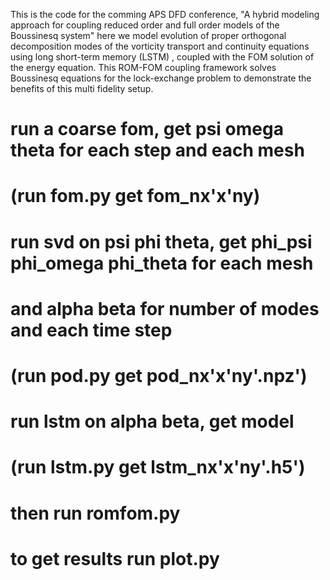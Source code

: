 This is the code for the comming APS DFD conference, "A hybrid modeling
approach for coupling reduced order and full order models of the Boussinesq
system"
here we model evolution of proper orthogonal decomposition modes of the
vorticity transport and continuity equations using long short-term memory (LSTM)
, coupled with the FOM solution of the energy equation. This ROM-FOM coupling
framework solves Boussinesq equations for the lock-exchange problem to 
demonstrate the benefits of this multi fidelity setup.

# run a coarse fom, get psi omega theta for each step and each mesh
# (run fom.py get fom_nx'x'ny)

# run svd on psi phi theta, get phi_psi phi_omega phi_theta for each mesh
#   and alpha beta for number of modes and each time step
# (run pod.py get pod_nx'x'ny'.npz')

# run lstm on alpha beta, get model
# (run lstm.py get lstm_nx'x'ny'.h5')

# then run romfom.py 

# to get results run plot.py
